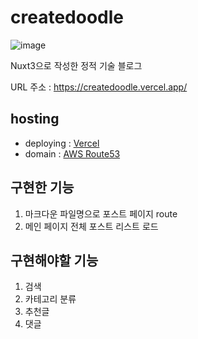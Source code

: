

# createdoodle
![image](https://github.com/Jii-Yeong/createdoodle/assets/57383657/02d73b28-139b-440e-bba6-20debf7d37c7)

Nuxt3으로 작성한 정적 기술 블로그

URL 주소 : https://createdoodle.vercel.app/

## hosting
- deploying : [Vercel](https://vercel.com/)
- domain : [AWS Route53](https://aws.amazon.com/ko/route53/)


## 구현한 기능
1. 마크다운 파일명으로 포스트 페이지 route
2. 메인 페이지 전체 포스트 리스트 로드


## 구현해야할 기능
1. 검색
2. 카테고리 분류
3. 추천글
4. 댓글
